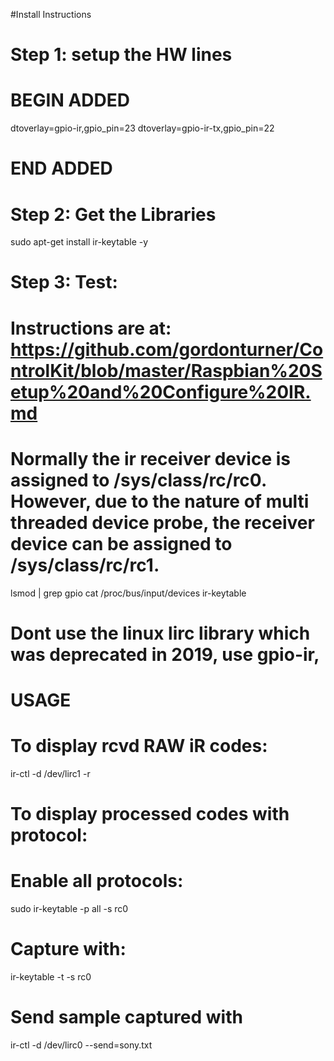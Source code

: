 #Install Instructions
#
# Step 1: setup the HW lines
# BEGIN ADDED
dtoverlay=gpio-ir,gpio_pin=23
dtoverlay=gpio-ir-tx,gpio_pin=22
# END ADDED
#
# Step 2: Get the Libraries
sudo apt-get install ir-keytable -y
#
#
# Step 3: Test: 
# Instructions are at: https://github.com/gordonturner/ControlKit/blob/master/Raspbian%20Setup%20and%20Configure%20IR.md
# Normally the ir receiver device is assigned to /sys/class/rc/rc0. However, due to the nature of multi threaded device probe, the receiver device can be assigned to /sys/class/rc/rc1.

lsmod | grep gpio
cat /proc/bus/input/devices
ir-keytable

#
# Dont use the linux lirc library which was deprecated in 2019, use gpio-ir, 
#
#
# USAGE
# To display rcvd RAW iR codes: 
 ir-ctl -d /dev/lirc1 -r 
 # To display processed codes with protocol:
# Enable all protocols:
sudo ir-keytable -p all -s rc0
# Capture with:
 ir-keytable -t -s rc0
 # Send sample captured with
 ir-ctl -d /dev/lirc0 --send=sony.txt
